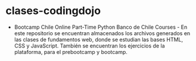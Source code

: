 # clases-codingdojo
- Bootcamp Chile Online Part-Time Python Banco de Chile Courses -
En este repositorio se encuentran almacenados los archivos generados en las clases de fundamentos web, donde se estudian las bases HTML, CSS y JavaScript.
También se encuentran los ejercicios de la plataforma, para el prebootcamp y bootcamp.
